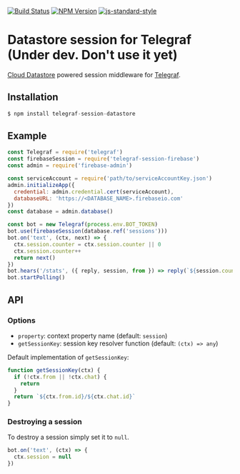 [![Build Status](https://img.shields.io/travis/telegraf/telegraf-session-firebase.svg?branch=master&style=flat-square)](https://travis-ci.org/telegraf/telegraf-session-firebase)
[![NPM Version](https://img.shields.io/npm/v/telegraf-session-firebase.svg?style=flat-square)](https://www.npmjs.com/package/telegraf-session-firebase)
[![js-standard-style](https://img.shields.io/badge/code%20style-standard-brightgreen.svg?style=flat-square)](http://standardjs.com/)

# Datastore session for Telegraf (Under dev. Don't use it yet)

[Cloud Datastore](https://cloud.google.com/datastore) powered session middleware for [Telegraf](https://github.com/telegraf/telegraf).

## Installation

```js
$ npm install telegraf-session-datastore
```

## Example

```js
const Telegraf = require('telegraf')
const firebaseSession = require('telegraf-session-firebase')
const admin = require('firebase-admin')

const serviceAccount = require('path/to/serviceAccountKey.json')
admin.initializeApp({
  credential: admin.credential.cert(serviceAccount),
  databaseURL: 'https://<DATABASE_NAME>.firebaseio.com'
})
const database = admin.database()

const bot = new Telegraf(process.env.BOT_TOKEN)
bot.use(firebaseSession(database.ref('sessions')))
bot.on('text', (ctx, next) => {
  ctx.session.counter = ctx.session.counter || 0
  ctx.session.counter++
  return next()
})
bot.hears('/stats', ({ reply, session, from }) => reply(`${session.counter} messages from ${from.username}`))
bot.startPolling()

```

## API

### Options

* `property`: context property name (default: `session`)
* `getSessionKey`: session key resolver function (default: `(ctx) => any`)

Default implementation of `getSessionKey`:

```js
function getSessionKey(ctx) {
  if (!ctx.from || !ctx.chat) {
    return
  }
  return `${ctx.from.id}/${ctx.chat.id}`
}
```

### Destroying a session

To destroy a session simply set it to `null`.

```js
bot.on('text', (ctx) => {
  ctx.session = null
})

```
